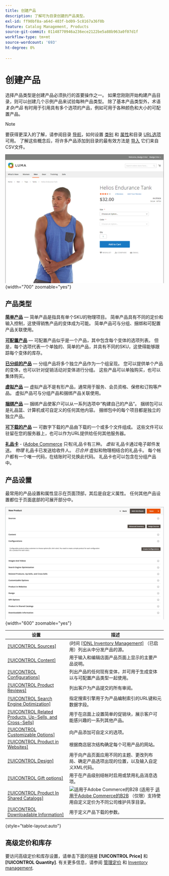 ```yaml
---
title: 创建产品
description: 了解可为目录创建的产品类型。
exl-id: ff90bf8a-a64d-403f-bd09-5c8167a36f0b
feature: Catalog Management, Products
source-git-commit: 01148770946a236ece2122be5a88b963a0f07d1f
workflow-type: tm+mt
source-wordcount: '693'
ht-degree: 0%

---
```


# 创建产品

选择产品类型是创建产品必须执行的首要操作之一。 如果您刚刚开始构建产品目录，则可以创建几个示例产品来试验每种产品类型。 除了基本产品类型外，术语 _复杂产品_ 有时用于引用具有多个选项的产品，例如可用于各种颜色和大小的可配置产品。

>[!NOTE]
>
>要获得更深入的了解，请参阅目录 [导航](navigation.md)，如何设置 [类别](categories.md) 和 [属性](product-attributes.md)和目录 [URL选项](catalog-urls.md) 可用。 了解这些概念后，将许多产品添加到目录的最有效方法是 [导入](../systems/data-import.md) 它们来自CSV文件。

![店面的产品页面](./assets/storefront-product-page.png){width="700" zoomable="yes"}

## 产品类型

**[简单产品](product-create-simple.md)**  — 简单产品是指具有单个SKU的物理项目。 简单产品具有不同的定价和输入控制，这使得销售产品的变体成为可能。 简单产品可与分组、捆绑和可配置产品关联使用。

**[可配置产品](product-create-configurable.md)**  — 可配置产品似乎是一个产品，其中包含每个变体的选项列表。 但是，每个选项代表一个单独的、简单的产品，并具有不同的SKU，这使得能够跟踪每个变体的库存。

**[已分组的产品](product-create-grouped.md)**  — 分组产品将多个独立产品作为一个组呈现。 您可以提供单个产品的变体，也可以针对促销活动对变体进行分组。 这些产品可以单独购买，也可以集体购买。

**[虚拟产品](product-create-virtual.md)**  — 虚拟产品不是有形产品，通常用于服务、会员资格、保修和订购等产品。 虚拟产品可与分组产品和捆绑产品关联使用。

**[捆绑产品](product-create-bundle.md)**   — 捆绑产品使客户可以从一系列选项中“构建自己的产品”。 捆绑包可以是礼品篮、计算机或可自定义的任何其他内容。 捆绑包中的每个项目都是独立的独立产品。

**[可下载的产品](product-create-downloadable.md)**  — 可数字下载的产品由下载的一个或多个文件组成。 这些文件可以驻留在您的服务器上，也可以作为URL提供给任何其他服务器。

**[礼品卡](product-gift-card-create.md)** - ([Adobe Commerce](../landing/home.md#product-editions) 只有)礼品卡有三种。 _虚拟_ 礼品卡通过电子邮件发送。 _物理_ 礼品卡已发送给收件人。 _已合并_ 虚拟和物理相结合的礼品卡。 每个帐户都有一个唯一代码，在结账时可兑换此代码。 礼品卡也可以包含在分组产品中。

## 产品设置

最常用的产品设置和属性显示在页面顶部，其后是自定义属性。 任何其他产品设置都位于页面底部的可展开部分中。

![产品设置](./assets/product-settings.png){width="600" zoomable="yes"}

| 设置 | 描述 |
|--- |--- |
| [[!UICONTROL Sources]](../inventory-management/sources-assign-per-product.md) | (时间 [[!DNL Inventory Management]](../inventory-management/introduction.md) （已启用）列出从中分发产品的源。 |
| [[!UICONTROL Content]](product-content.md) | 用于输入和编辑店面产品页面上显示的主要产品说明。 |
| [[!UICONTROL Configurations]](product-configurations.md) | 列出产品的任何现有变体，并可用于生成变体以与可配置产品类型一起使用。 |
| [[!UICONTROL Product Reviews]](settings-advanced-product-reviews.md) | 列出客户为产品提交的所有审阅。 |
| [[!UICONTROL Search Engine Optimization]](product-search-engine-optimization.md) | 指定搜索引擎用于为产品编制索引的URL键和元数据字段。 |
| [[!UICONTROL Related Products, Up-Sells, and Cross-Sells]](related-products-up-sells-cross-sells.md) | 用于在店面上设置简单的促销块，展示客户可能感兴趣的一系列其他产品。 |
| [[!UICONTROL Customizable Options]](settings-advanced-custom-options.md) | 向产品添加可自定义的选项。 |
| [[!UICONTROL Product in Websites]](settings-basic-websites.md) | 根据商店层次结构确定每个可用产品的网站。 |
| [[!UICONTROL Design]](settings-advanced-design.md) | 用于向产品页面应用不同的主题、更改列布局、确定产品选项出现的位置，以及输入自定义XML代码。 |
| [[!UICONTROL Gift options]](product-gift-options.md) | 用于在产品级别结帐时启用或禁用礼品消息选项。 |
| [[!UICONTROL Product In Shared Catalogs]](../b2b/catalog-shared.md) | ![适用于Adobe Commerce的B2B](../assets/b2b.svg) (适用于 [适用于Adobe Commerce的B2B](../b2b/introduction.md) （仅限）支持使用自定义定价为不同公司维护共享目录。 |
| [[!UICONTROL Downloadable Information]](product-create-downloadable.md#step-5-complete-the-downloadable-information) | 用于定义产品下载的参数。 |

{style="table-layout:auto"}

## 高级定价和库存

要访问高级定价和库存设置，请单击下面的链接 **[!UICONTROL Price]** 和 **[!UICONTROL Quantity]**. 有关更多信息，请参阅 [管理定价](pricing-advanced.md) 和 [Inventory management](../inventory-management/introduction.md).
